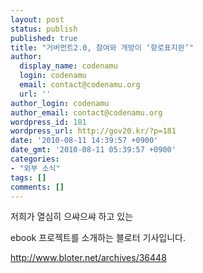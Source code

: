 ```yaml
---
layout: post
status: publish
published: true
title: "거버먼트2.0, 참여와 개방이 ‘항로표지판’"
author:
  display_name: codenamu
  login: codenamu
  email: contact@codenamu.org
  url: ''
author_login: codenamu
author_email: contact@codenamu.org
wordpress_id: 181
wordpress_url: http://gov20.kr/?p=181
date: '2010-08-11 14:39:57 +0900'
date_gmt: '2010-08-11 05:39:57 +0900'
categories:
- "외부 소식"
tags: []
comments: []
---
```

<p>저희가 열심히 으쌰으쌰 하고 있는</p>
<p>ebook 프로젝트를 소개하는 블로터 기사입니다.</p>
<p><a href="http://www.bloter.net/archives/36448">http://www.bloter.net/archives/36448</a></p>
